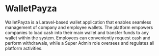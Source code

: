 # WalletPayza

WalletPayza is a Laravel-based wallet application that enables seamless management of company and employee wallets.
The platform empowers companies to load cash into their main wallet and transfer funds to any wallet within the system.
Employees can conveniently request cash and perform withdrawals, while a Super Admin role oversees and regulates all platform activities.
